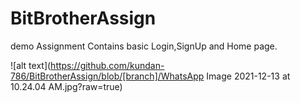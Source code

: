 # BitBrotherAssign
demo Assignment
Contains basic Login,SignUp and Home page.

![alt text](https://github.com/kundan-786/BitBrotherAssign/blob/[branch]/WhatsApp Image 2021-12-13 at 10.24.04 AM.jpg?raw=true)


